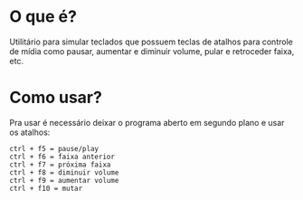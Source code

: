 # O que é?
Utilitário para simular teclados que possuem teclas de atalhos para controle de mídia como pausar, aumentar e diminuir volume, pular e retroceder faixa, etc.

# Como usar?
Pra usar é necessário deixar o programa aberto em segundo plano e usar os atalhos:

```
ctrl + f5 = pause/play
ctrl + f6 = faixa anterior
ctrl + f7 = próxima faixa
ctrl + f8 = diminuir volume
ctrl + f9 = aumentar volume
ctrl + f10 = mutar
```